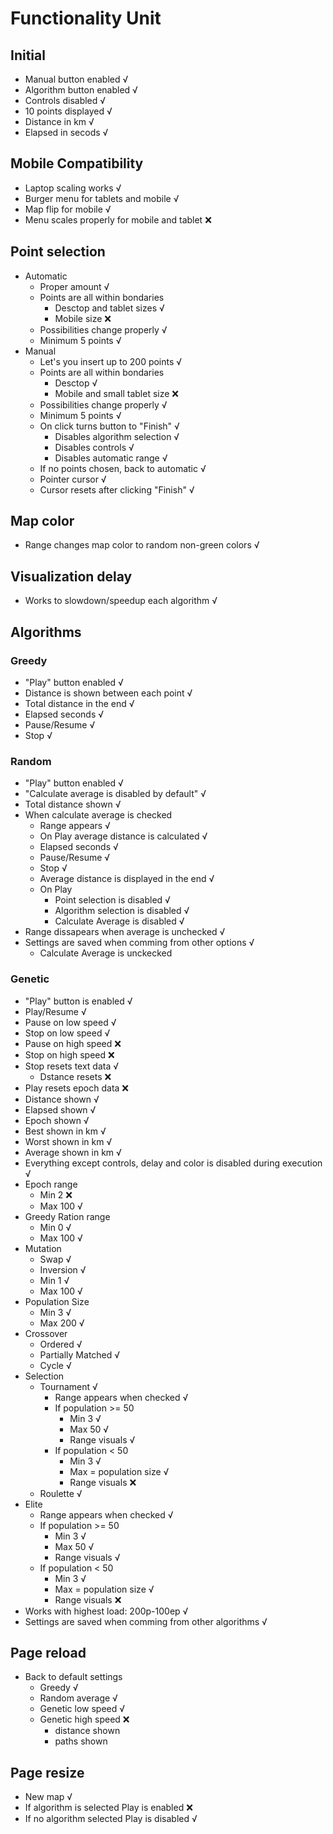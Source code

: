 # Functionality Unit
## Initial
- Manual button enabled √
- Algorithm button enabled √
- Controls disabled √
- 10 points displayed √
- Distance in km √
- Elapsed in secods √

## Mobile Compatibility
- Laptop scaling works √
- Burger menu for tablets and mobile √
- Map flip for mobile √
- Menu scales properly for mobile and tablet ❌

## Point selection
- Automatic
    - Proper amount √
    - Points are all within bondaries 
        - Desctop and tablet sizes √
        - Mobile size ❌
    - Possibilities change properly √
    - Minimum 5 points √
- Manual
    - Let's you insert up to 200 points √
    - Points are all within bondaries 
        - Desctop √
        - Mobile and small tablet size ❌
    - Possibilities change properly √
    - Minimum 5 points √
    - On click turns button to "Finish" √
        - Disables algorithm selection √
        - Disables controls √
        - Disables automatic range √
    - If no points chosen, back to automatic √
    - Pointer cursor √
    - Cursor resets after clicking "Finish" √

## Map color
- Range changes map color to random non-green colors √

## Visualization delay
- Works to slowdown/speedup each algorithm √

## Algorithms
### Greedy
- "Play" button enabled √
- Distance is shown between each point √
- Total distance in the end √
- Elapsed seconds √
- Pause/Resume √
- Stop √
### Random
- "Play" button enabled √
- "Calculate average is disabled by default" √
- Total distance shown √
- When calculate average is checked
    - Range appears √
    - On Play average distance is calculated √
    - Elapsed seconds √
    - Pause/Resume √
    - Stop √
    - Average distance is displayed in the end √
    - On Play
        - Point selection is disabled √
        - Algorithm selection is disabled √
        - Calculate Average is disabled √
- Range dissapears when average is unchecked √
- Settings are saved when comming from other options √
    - Calculate Average is unckecked
### Genetic
- "Play" button is enabled √
- Play/Resume √
- Pause on low speed √
- Stop on low speed √
- Pause on high speed ❌
- Stop on high speed ❌
- Stop resets text data √
    - Dstance resets ❌
- Play resets epoch data ❌
- Distance shown √
- Elapsed shown √
- Epoch shown √
- Best shown in km √
- Worst shown in km √
- Average shown in km √
- Everything except controls, delay and color is disabled during execution √
- Epoch range 
    - Min 2 ❌
    - Max 100 √
- Greedy Ration range
    - Min 0 √
    - Max 100 √
- Mutation
    - Swap √
    - Inversion √
    - Min 1 √
    - Max 100 √
- Population Size
    - Min 3 √
    - Max 200 √
- Crossover
    - Ordered √
    - Partially Matched √
    - Cycle √
- Selection 
    - Tournament √
        - Range appears when checked √
        - If population >= 50
            - Min 3 √
            - Max 50 √
            - Range visuals √
        - If population < 50
            - Min 3 √
            - Max = population size √
            - Range visuals ❌
    - Roulette √
- Elite
    - Range appears when checked √
    - If population >= 50
        - Min 3 √
        - Max 50 √
        - Range visuals √
    - If population < 50
        - Min 3 √
        - Max = population size √
        - Range visuals ❌
- Works with highest load: 200p-100ep √
- Settings are saved when comming from other algorithms √

## Page reload
- Back to default settings
    - Greedy √
    - Random average √
    - Genetic low speed √
    - Genetic high speed ❌
        - distance shown
        - paths shown

## Page resize
- New map √
- If algorithm is selected Play is enabled ❌
- If no algorithm selected Play is disabled √